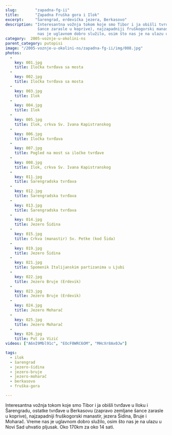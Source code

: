 ```yaml
---
slug:        "zapadna-fg-ii"
title:       "Zapadna Fruška gora i Ilok"
excerpt:     "Šarengrad, erdevička jezera, Berkasovo"
description: "Interesantna vožnja tokom koje smo Tibor i ja obišli tvrđave u Iloku i Šarengradu, ostatke tvrđave u Berkasovu (zapravo zemljane 
              šance zarasle u koprive), najzapadniji fruškogorski manastir, jezera Šidina, Bruje i Moharač. Vreme 
              nas je uglavnom dobro služilo, osim što nas je na ulazu u Novi Sad uhvatio pljusak. Oko 170km za oko 14 sati. "
category:  2005-voznje-u-okolini-ns
parent_category: putopisi
image: "/2005-voznje-u-okolini-ns/zapadna-fg-ii/img/008.jpg"
photos:
  -
    key: 001.jpg
    title: Iločka tvrđava sa mosta
  -
    key: 002.jpg
    title: Iločka tvrđava sa mosta
  -
    key: 003.jpg
    title: Ilok
  -
    key: 004.jpg
    title: Ilok
  -
    key: 005.jpg
    title: Ilok, crkva Sv. Ivana Kapistranskog
  -
    key: 006.jpg
    title: Iločka tvrđava
  -
    key: 007.jpg
    title: Pogled na most sa iločke tvrđave
  -
    key: 008.jpg
    title: Ilok, crkva Sv. Ivana Kapistranskog
  -
    key: 011.jpg
    title: Šarengradska tvrđava
  -
    key: 012.jpg
    title: Šarengradska tvrđava
  -
    key: 013.jpg
    title: Šarengradska tvrđava
  -
    key: 014.jpg
    title: Jezero Šidina
  -
    key: 015.jpg
    title: Crkva (manastir) Sv. Petke (kod Šida)
  -
    key: 019.jpg
    title: Jezero Šidina
  -
    key: 021.jpg
    title: Spomenik Italijanskim partizanima u Ljubi
  -
    key: 022.jpg
    title: Jezero Bruje (Erdevik)
  -
    key: 023.jpg
    title: Jezero Bruje (Erdevik)
  -
    key: 024.jpg
    title: Jezero Moharač
  -
    key: 025.jpg
    title: Jezero Moharač
  -
    key: 026.jpg
    title: Put za Vizić
videos: ["A6nI9Mbl91c", "EOcF0WRC6OM", "MHcXr8Ax0Jw"]

tags:
  - ilok
  - šarengrad
  - jezero-šidina
  - jezero-bruje
  - jezero-moharač
  - berkasovo
  - fruška-gora

---
```


Interesantna vožnja tokom koje smo Tibor i ja obišli tvrđave u Iloku i Šarengradu, ostatke tvrđave u Berkasovu (zapravo zemljane 
šance zarasle u koprive), najzapadniji fruškogorski manastir, jezera Šidina, Bruje i Moharač. Vreme 
nas je uglavnom dobro služilo, osim što nas je na ulazu u Novi Sad uhvatio pljusak. Oko 170km za oko 14 sati. 